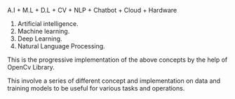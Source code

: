 A.I + M.L + D.L + CV + NLP + Chatbot + Cloud + Hardware

1. Artificial intelligence.
2. Machine learning.
3. Deep Learning.
4. Natural Language Processing.

This is the progressive implementation of the above concepts by the help of OpenCv Library.

This involve a series of different concept and implementation on data and training models to be useful for various tasks and operations.



